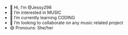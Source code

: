 - 👋 Hi, I’m @Jessy298
- 👀 I’m interested in MUSIC
- 🌱 I’m currently learning CODING
- 💞️ I’m looking to collaborate on any music related project
- 😄 Pronouns: She/her

<!---
Jessy298/Jessy298 is a ✨ special ✨ repository because its `README.md` (this file) appears on your GitHub profile.
You can click the Preview link to take a look at your changes.
--->
